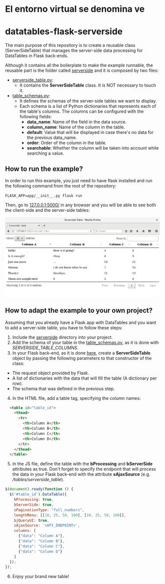 
# El entorno virtual se denomina ve


# datatables-flask-serverside

The main purpose of this repository is to create a reusable class (ServerSideTable) that manages the server-side data processing for DataTables in Flask back-ends.

Although it contains all the boilerplate to make the example runnable, the reusable part is the folder called [serverside](app/mod_tables/serverside) and it is composed by two files:
* [serverside_table.py](app/mod_tables/serverside/serverside_table.py):
    * It contains the **ServerSideTable** class. It is NOT necessary to touch it.
* [table_schemas.py](app/mod_tables/serverside/table_schemas.py):
    * It defines the schemas of the server-side tables we want to display.
    * Each schema is a list of Python dictionaries that represents each of the table's columns. The columns can be configured with the following fields:
        * **data_name**: Name of the field in the data source.
        * **column_name**: Name of the column in the table.
        * **default**: Value that will be displayed in case there's no data for the previous data_name.
        * **order**: Order of the column in the table.
        * **searchable**: Whether the column will be taken into account while searching a value.

## How to run the example?

In order to run this example, you just need to have flask installed and run the following command from the root of the repository:

`FLASK_APP=app/__init__.py flask run`

Then, go to [127.0.0.1:5000/](http://127.0.0.1:5000/) in any browser and you will be able to see both the client-side and the server-side tables:


![Server-side Table](resources/serverside.png)


## How to adapt the example to your own project?

Assuming that you already have a Flask app with DataTables and you want to add a server-side table, you have to follow these steps:
1. Include the [serverside](app/mod_tables/serverside) directory into your project.
2. Add the schema of your table in the [table_schemas.py](app/mod_tables/serverside/table_schemas.py), as it is done with *SERVERSIDE_TABLE_COLUMNS*.
3. In your Flask back-end, as it is done [here](app/mod_tables/models.py), create a **ServerSideTable** object by passing the following parameters to that constructor of the class:
  * The request object provided by Flask.
  * A list of dictionaries with the data that will fill the table (A dictionary per row).
  * The schema that was defined in the previous step.
4. In the HTML file, add a table tag, specifying the column names:

```HTML
  <table id="table_id">
    <thead>
      <tr>
        <th>Column A</th>
        <th>Column B</th>
        <th>Column C</th>
        <th>Column D</th>
      </tr>
    </thead>
  </table>
```

5. In the JS file, define the table with the **bProcessing** and **bServerSide** attributes as true. Don't forget to specify the endpoint that will process the data in your Flask back-end with the attribute **sAjaxSource** (e.g. */tables/serverside_table*).

```javascript
$(document).ready(function () {
  $('#table_id').DataTable({
    bProcessing: true,
    bServerSide: true,
    sPaginationType: "full_numbers",
    lengthMenu: [[10, 25, 50, 100], [10, 25, 50, 100]],
    bjQueryUI: true,
    sAjaxSource: '<API_ENDPOINT>',
    columns: [
      {"data": "Column A"},
      {"data": "Column B"},
      {"data": "Column C"},
      {"data": "Column D"}
    ]
  });
});
```
6. Enjoy your brand new table!
